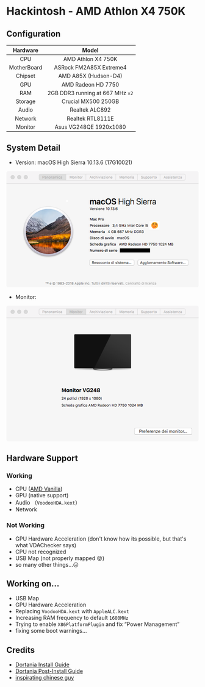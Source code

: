# Hackintosh - AMD Athlon X4 750K

## Configuration
| Hardware | Model | 
| :---: | :---: |
| CPU | AMD Athlon X4 750K | 
| MotherBoard | ASRock FM2A85X Extreme4 |
| Chipset | AMD A85X (Hudson-D4) | 
| GPU | AMD Radeon HD 7750 | 
| RAM | 2GB DDR3 running at 667 MHz `×2` | 
| Storage | Crucial MX500 250GB | 
| Audio | Realtek ALC892 | 
| Network | Realtek RTL8111E | 
| Monitor | Asus VG248QE 1920x1080 | 

## System Detail
- Version: macOS High Sierra 10.13.6 (17G10021)

![Screenshot](/screenshot/info.png?raw=true) 

- Monitor:

![Screenshot](/screenshot/monitor.png?raw=true) 

## Hardware Support
### Working
- CPU ([AMD Vanilla](https://github.com/AMD-OSX/AMD_Vanilla))
- GPU (native support)
- Audio （`VoodooHDA.kext`）
- Network
### Not Working
- GPU Hardware Acceleration (don't know how its possible, but that's what VDAChecker says)
- CPU not recognized
- USB Map (not properly mapped 😝)
- so many other things...😖

## Working on...
- USB Map
- GPU Hardware Acceleration
- Replacing `VoodooHDA.kext` with `AppleALC.kext`
- Increasing RAM frequency to default `1600MHz`
- Trying to enable `X86PlatformPlugin` and fix <q>Power Management</q>
- fixing some boot warnings...

## Credits
 - [Dortania Install Guide](https://dortania.github.io/OpenCore-Install-Guide/)
 - [Dortania Post-Install Guide](https://dortania.github.io/OpenCore-Post-Install/)
 - [inspirating chinese guy](https://github.com/KHwang9883/Hackintosh-AMD-X4-760K/tree/master)
